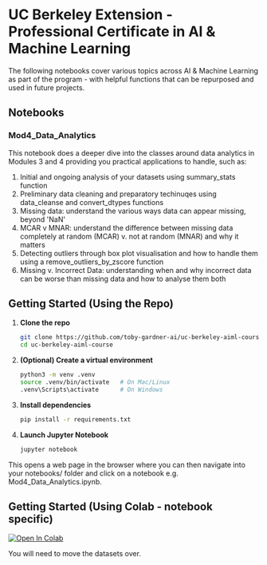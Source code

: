 # UC Berkeley Extension - Professional Certificate in AI & Machine Learning

The following notebooks cover various topics across AI & Machine Learning as part of the program - with helpful functions that can be repurposed and used in future projects. 

## Notebooks

### Mod4_Data_Analytics
This notebook does a deeper dive into the classes around data analytics in Modules 3 and 4 providing you practical applications to handle, such as:
1. Initial and ongoing analysis of your datasets using summary_stats function
2. Preliminary data cleaning and preparatory techinuqes using data_cleanse and convert_dtypes functions
3. Missing data: understand the various ways data can appear missing, beyond 'NaN'
4. MCAR v MNAR: understand the difference between missing data completely at random (MCAR) v. not at random (MNAR) and why it matters
5. Detecting outliers through box plot visualisation and how to handle them using a remove_outliers_by_zscore function
6. Missing v. Incorrect Data: understanding when and why incorrect data can be worse than missing data and how to analyse them both

## Getting Started (Using the Repo)

1. **Clone the repo**
   ```bash
   git clone https://github.com/toby-gardner-ai/uc-berkeley-aiml-course
   cd uc-berkeley-aiml-course
   ```

2. **(Optional) Create a virtual environment**
    ```bash 
    python3 -m venv .venv
    source .venv/bin/activate   # On Mac/Linux
    .venv\Scripts\activate      # On Windows
    ```

3. **Install dependencies**
    ```bash
    pip install -r requirements.txt
    ```

4. **Launch Jupyter Notebook**

    ```bash
    jupyter notebook
    ```


This opens a web page in the browser where you can then navigate into your notebooks/ folder and click on a notebook e.g. Mod4_Data_Analytics.ipynb.

## Getting Started (Using Colab - notebook specific)

[![Open In Colab](https://colab.research.google.com/assets/colab-badge.svg)](https://colab.research.google.com/github/YOUR-USERNAME/uc-berkeley-aiml-course/blob/main/notebooks/Mod4_Data_Analytics.ipynb)

You will need to move the datasets over.
